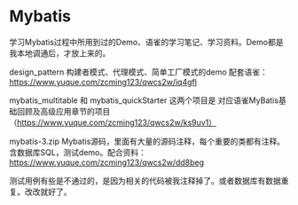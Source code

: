 # Mybatis
学习Mybatis过程中所用到过的Demo、语雀的学习笔记、学习资料。Demo都是我本地调通后，才放上来的。

design_pattern
构建者模式、代理模式、简单工厂模式的demo
配套语雀：https://www.yuque.com/zcming123/qwcs2w/iq4gfl

mybatis_multitable 和 mybatis_quickStarter
这两个项目是
对应语雀MyBatis基础回顾及高级应用章节的项目（https://www.yuque.com/zcming123/qwcs2w/ks9uv1）

mybatis-3.zip
Mybatis源码，里面有大量的源码注释，每个重要的类都有注释。含数据库SQL，测试demo。配合资料：https://www.yuque.com/zcming123/qwcs2w/dd8beg


测试用例有些是不通过的，是因为相关的代码被我注释掉了。或者数据库有数据重复。改改就好了。
